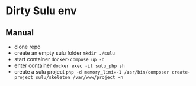 # Dirty Sulu env

## Manual
- clone repo
- create an empty sulu folder ``mkdir ./sulu``
- start container ``docker-compose up -d``
- enter container ``docker exec -it sulu_php sh``
- create a sulu project ``php -d memory_limi=-1 /usr/bin/composer create-project sulu/skeleton /var/www/project -n``


